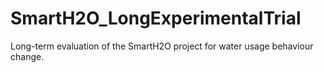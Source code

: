 # SmartH2O_LongExperimentalTrial
Long-term evaluation of the SmartH2O project for water usage behaviour change.

